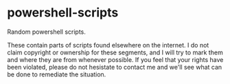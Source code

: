 powershell-scripts
==================

Random powershell scripts. 

These contain parts of scripts found elsewhere on the internet. I do not claim copyright or ownership for these segments, 
and I will try to mark them and where they are from whenever possible. If you feel that your rights have been violated,
please do not hesistate to contact me and we'll see what can be done to remediate the situation. 
